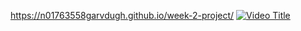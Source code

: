 https://n01763558garvdugh.github.io/week-2-project/
[![Video Title](https://img.youtube.com/vi/P9qSXGk7ow4/0.jpg)](https://youtu.be/P9qSXGk7ow4)
